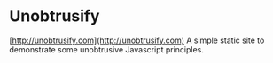 Unobtrusify
====

[http://unobtrusify.com](http://unobtrusify.com) A simple static site to demonstrate some unobtrusive Javascript principles.